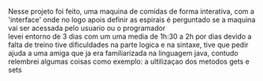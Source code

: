 Nesse projeto foi feito, uma maquina de comidas de forma interativa, com a 'interface' onde no logo apois definir as espirais é perguntado se a maquina vai ser acessada pelo usuario ou o programador  
 levei entorno de 3 dias com um uma media de 1h:30 a 2h por dias
 devido a falta de treino tive dificuldades na parte logica e na sintaxe, tive que pedir ajuda a uma amiga que ja era familiarizada na linguagem java, contudo relembrei algumas coisas como exemplo: a ultilizaçao dos metodos gets e sets
